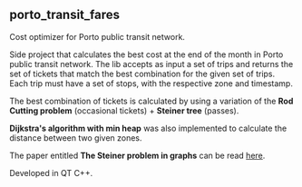 ## porto_transit_fares
Cost optimizer for Porto public transit network.

Side project that calculates the best cost at the end of the month in Porto public transit network. The lib accepts as input a set of trips and returns the set of tickets that match the best combination for the given set of trips. Each trip must have a set of stops, with the respective zone and timestamp.

The best combination of tickets is calculated by using a variation of the **Rod Cutting problem** (occasional tickets) + **Steiner tree** (passes).

**Dijkstra's algorithm with min heap** was also implemented to calculate the distance between two given zones.

The paper entitled **The Steiner problem in graphs** can be read [here](https://www.academia.edu/8260243/The_Steiner_problem_in_graphs).

Developed in QT C++.
